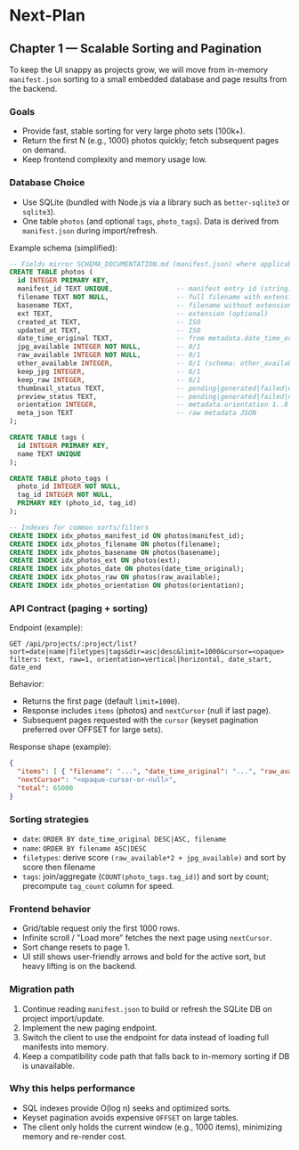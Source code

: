 # Next-Plan

## Chapter 1 — Scalable Sorting and Pagination

To keep the UI snappy as projects grow, we will move from in-memory `manifest.json` sorting to a small embedded database and page results from the backend.

### Goals

- Provide fast, stable sorting for very large photo sets (100k+).
- Return the first N (e.g., 1000) photos quickly; fetch subsequent pages on demand.
- Keep frontend complexity and memory usage low.

### Database Choice

- Use SQLite (bundled with Node.js via a library such as `better-sqlite3` or `sqlite3`).
- One table `photos` (and optional `tags`, `photo_tags`). Data is derived from `manifest.json` during import/refresh.

Example schema (simplified):

```sql
-- Fields mirror SCHEMA_DOCUMENTATION.md (manifest.json) where applicable
CREATE TABLE photos (
  id INTEGER PRIMARY KEY,
  manifest_id TEXT UNIQUE,                -- manifest entry id (string)
  filename TEXT NOT NULL,                 -- full filename with extension
  basename TEXT,                          -- filename without extension (optional)
  ext TEXT,                               -- extension (optional)
  created_at TEXT,                        -- ISO
  updated_at TEXT,                        -- ISO
  date_time_original TEXT,                -- from metadata.date_time_original (ISO)
  jpg_available INTEGER NOT NULL,         -- 0/1
  raw_available INTEGER NOT NULL,         -- 0/1
  other_available INTEGER,                -- 0/1 (schema: other_available)
  keep_jpg INTEGER,                       -- 0/1
  keep_raw INTEGER,                       -- 0/1
  thumbnail_status TEXT,                  -- pending|generated|failed|not_supported
  preview_status TEXT,                    -- pending|generated|failed|not_supported
  orientation INTEGER,                    -- metadata.orientation 1..8
  meta_json TEXT                          -- raw metadata JSON
);

CREATE TABLE tags (
  id INTEGER PRIMARY KEY,
  name TEXT UNIQUE
);

CREATE TABLE photo_tags (
  photo_id INTEGER NOT NULL,
  tag_id INTEGER NOT NULL,
  PRIMARY KEY (photo_id, tag_id)
);

-- Indexes for common sorts/filters
CREATE INDEX idx_photos_manifest_id ON photos(manifest_id);
CREATE INDEX idx_photos_filename ON photos(filename);
CREATE INDEX idx_photos_basename ON photos(basename);
CREATE INDEX idx_photos_ext ON photos(ext);
CREATE INDEX idx_photos_date ON photos(date_time_original);
CREATE INDEX idx_photos_raw ON photos(raw_available);
CREATE INDEX idx_photos_orientation ON photos(orientation);
```

### API Contract (paging + sorting)

Endpoint (example):

```
GET /api/projects/:project/list?sort=date|name|filetypes|tags&dir=asc|desc&limit=1000&cursor=<opaque>
filters: text, raw=1, orientation=vertical|horizontal, date_start, date_end
```

Behavior:

- Returns the first page (default `limit=1000`).
- Response includes `items` (photos) and `nextCursor` (null if last page).
- Subsequent pages requested with the `cursor` (keyset pagination preferred over OFFSET for large sets).

Response shape (example):

```json
{
  "items": [ { "filename": "...", "date_time_original": "...", "raw_available": true, "jpg_available": true, "tags": ["..."] } ],
  "nextCursor": "<opaque-cursor-or-null>",
  "total": 65000
}
```

### Sorting strategies

- `date`: `ORDER BY date_time_original DESC|ASC, filename`
- `name`: `ORDER BY filename ASC|DESC`
- `filetypes`: derive score `(raw_available*2 + jpg_available)` and sort by score then filename
- `tags`: join/aggregate (`COUNT(photo_tags.tag_id)`) and sort by count; precompute `tag_count` column for speed.

### Frontend behavior

- Grid/table request only the first 1000 rows.
- Infinite scroll / "Load more" fetches the next page using `nextCursor`.
- Sort change resets to page 1.
- UI still shows user-friendly arrows and bold for the active sort, but heavy lifting is on the backend.

### Migration path

1. Continue reading `manifest.json` to build or refresh the SQLite DB on project import/update.
2. Implement the new paging endpoint.
3. Switch the client to use the endpoint for data instead of loading full manifests into memory.
4. Keep a compatibility code path that falls back to in-memory sorting if DB is unavailable.

### Why this helps performance

- SQL indexes provide O(log n) seeks and optimized sorts.
- Keyset pagination avoids expensive `OFFSET` on large tables.
- The client only holds the current window (e.g., 1000 items), minimizing memory and re-render cost.
